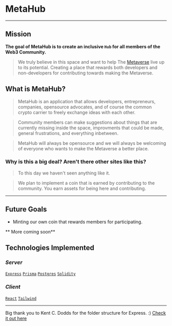 # **MetaHub**
-----

## Mission

**The goal of MetaHub is to create an inclusive `Hub` for all members of the Web3 Community.**

>We truly believe in this space and want to help The [Metaverse](https://blogs.nvidia.com/blog/2021/08/10/what-is-the-metaverse/) live up to its potential. Creating a place that rewards both developers and non-developers for contributing towards making the Metaverse.

## What is MetaHub?

> MetaHub is an application that allows developers, entrepreneurs, companies, opensource advocates, and of course the common crypto carrier to freely exchange ideas with each other.

> Community members can make suggestions about things that are currently missing inside the space, improvments that could be made, general frustrations, and everything inbetween.

> MetaHub will always be opensource and we will always be welcoming of everyone who wants to make the Metaverse a better place.

### Why is this a big deal? Aren't there other sites like this?
> To this day we haven't seen anything like it.

> We plan to implement a coin that is earned by contributing to the community. You earn assets for being here and contributing.

-------

## **Future Goals**
- Minting our own coin that rewards members for participating. 

** More coming soon**
## Technologies Implemented

### ***Server***
[`Express`](https://expressjs.com/)
[`Prisma`](https://www.prisma.io/)
[`Postgres`](https://www.postgresql.org/)
[`Solidity`](https://docs.soliditylang.org/en/v0.8.10/)

### ***Client***
[`React`](https://reactjs.org/)
[`Tailwind`](https://tailwindcss.com/)

---


Big thank you to Kent C. Dodds for the folder structure for Express. :)
[Check it out here](https://kentcdodds.com/blog/how-i-structure-express-apps)
